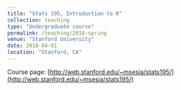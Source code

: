 ```yaml
---
title: "Stats 195, Introduction to R"
collection: teaching
type: "Undergraduate course"
permalink: /teaching/2018-spring
venue: "Stanford University"
date: 2018-04-01
location: "Stanford, CA"
---
```


Course page: [http://web.stanford.edu/~msesia/stats195/](http://web.stanford.edu/~msesia/stats195/)